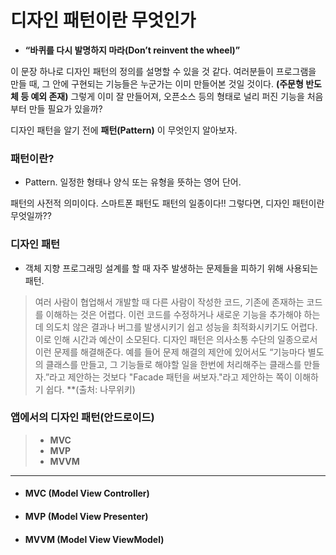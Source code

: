 # 디자인 패턴이란 무엇인가

- **“바퀴를 다시 발명하지 마라(Don’t reinvent the wheel)”**
  
이 문장 하나로 디자인 패턴의 정의를 설명할 수 있을 것 같다. 여러분들이 프로그램을 만들 때, 그 안에 구현되는 기능들은 누군가는 이미 만들어본 것일 것이다. **(주문형 반도체 등 예외 존재)** 그렇게 이미 잘 만들어져, 오픈소스 등의 형태로 널리 퍼진 기능을 처음부터 만들 필요가 있을까? 

 디자인 패턴을 알기 전에 **패턴(Pattern)** 이 무엇인지 알아보자. 
 ### 패턴이란?
- Pattern. 일정한 형태나 양식 또는 유형을 뜻하는 영어 단어.

패턴의 사전적 의미이다. 스마트폰 패턴도 패턴의 일종이다!! 그렇다면, 디자인 패턴이란 무엇일까?? 

 ### 디자인 패턴
 - 객체 지향 프로그래밍 설계를 할 때 자주 발생하는 문제들을 피하기 위해 사용되는 패턴. 

>여러 사람이 협업해서 개발할 때 다른 사람이 작성한 코드, 기존에 존재하는 코드를 이해하는 것은 어렵다. 이런 코드를 수정하거나 새로운 기능을 추가해야 하는데 의도치 않은 결과나 버그를 발생시키기 쉽고 성능을 최적화시키기도 어렵다. 이로 인해 시간과 예산이 소모된다. 디자인 패턴은 의사소통 수단의 일종으로서 이런 문제를 해결해준다. 예를 들어 문제 해결의 제안에 있어서도 “기능마다 별도의 클래스를 만들고, 그 기능들로 해야할 일을 한번에 처리해주는 클래스를 만들자.”라고 제안하는 것보다 "Facade 패턴을 써보자."라고 제안하는 쪽이 이해하기 쉽다. **(출처: 나무위키)

### 앱에서의 디자인 패턴(안드로이드)
> - **MVC**
> - **MVP**
> - **MVVM**
---
- #### MVC (Model View Controller)
- #### MVP (Model View Presenter)
- #### MVVM (Model View ViewModel)